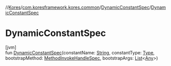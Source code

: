 //[Kores](../../../index.md)/[com.koresframework.kores.common](../index.md)/[DynamicConstantSpec](index.md)/[DynamicConstantSpec](-dynamic-constant-spec.md)

# DynamicConstantSpec

[jvm]\
fun [DynamicConstantSpec](-dynamic-constant-spec.md)(constantName: [String](https://kotlinlang.org/api/latest/jvm/stdlib/kotlin/-string/index.html), constantType: [Type](https://docs.oracle.com/javase/8/docs/api/java/lang/reflect/Type.html), bootstrapMethod: [MethodInvokeHandleSpec](../-method-invoke-handle-spec/index.md), bootstrapArgs: [List](https://kotlinlang.org/api/latest/jvm/stdlib/kotlin.collections/-list/index.html)<[Any](https://kotlinlang.org/api/latest/jvm/stdlib/kotlin/-any/index.html)>)
